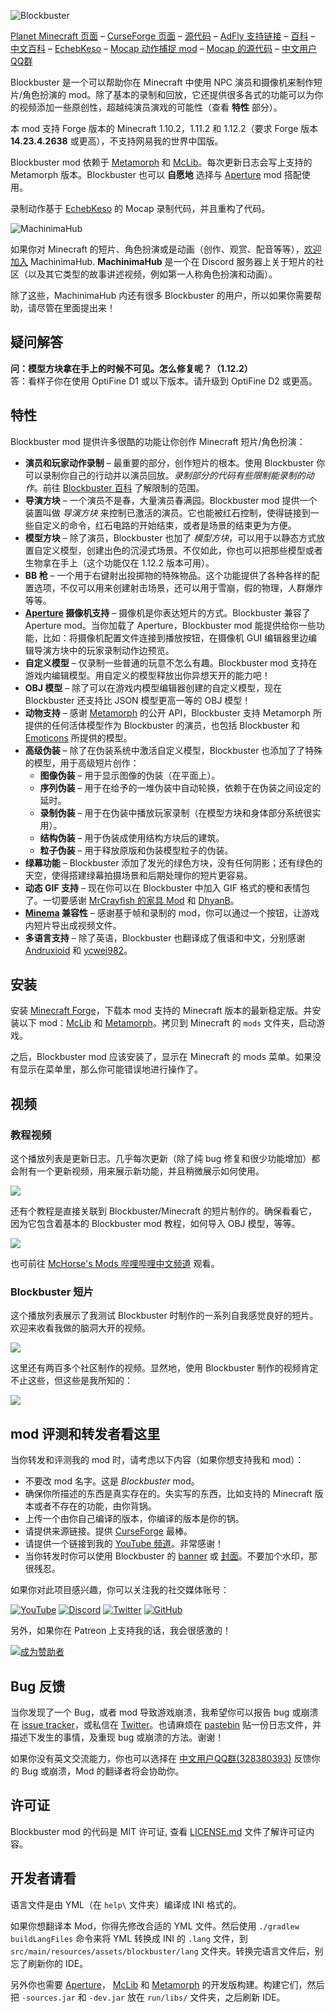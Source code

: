 ![Blockbuster](http://i.imgur.com/nqDKg1R.png)

[Planet Minecraft 页面](http://www.planetminecraft.com/mod/blockbuster-machinima-mod/) – [CurseForge 页面](https://minecraft.curseforge.com/projects/blockbuster) – [源代码](https://github.com/mchorse/blockbuster) – [AdFly 支持链接](http://adf.ly/15268913/blockbuster-curseforge) – [百科](https://github.com/mchorse/blockbuster/wiki) – [中文百科](https://github.com/ycwei982/blockbuster/wiki) – 
[EchebKeso](https://twitter.com/EchebKeso) – [Mocap 动作捕捉 mod](http://www.minecraftforum.net/forums/mapping-and-modding/minecraft-mods/1445402-minecraft-motion-capture-mod-mocap-16-000) – [Mocap 的源代码](https://github.com/EchebKeso/Mocap) – [中文用户QQ群](https://jq.qq.com/?_wv=1027&k=584nNVF)

Blockbuster 是一个可以帮助你在 Minecraft 中使用 NPC 演员和摄像机来制作短片/角色扮演的 mod。除了基本的录制和回放，它还提供很多各式的功能可以为你的视频添加一些原创性，超越纯演员演戏的可能性（查看 **特性** 部分）。

本 mod 支持 Forge 版本的 Minecraft 1.10.2，1.11.2 和 1.12.2（要求 Forge 版本 **14.23.4.2638** 或更高），不支持网易我的世界中国版。

Blockbuster mod 依赖于 [Metamorph](https://minecraft.curseforge.com/projects/metamorph) 和 [McLib](https://minecraft.curseforge.com/projects/mchorses-mclib)。每次更新日志会写上支持的 Metamorph 版本。Blockbuster 也可以 **自愿地** 选择与 [Aperture](https://minecraft.curseforge.com/projects/aperture) mod 搭配使用。

录制动作基于 [EchebKeso](https://twitter.com/EchebKeso) 的 Mocap 录制代码，并且重构了代码。

![MachinimaHub](https://i.imgur.com/jrK0WA2.png)

如果你对 Minecraft 的短片、角色扮演或是动画（创作、观赏、配音等等），[欢迎加入](https://discord.gg/4YFUmJp) MachinimaHub. **MachinimaHub** 是一个在 Discord 服务器上关于短片的社区（以及其它类型的故事讲述视频，例如第一人称角色扮演和动画）。

除了这些，MachinimaHub 内还有很多 Blockbuster 的用户，所以如果你需要帮助，请尽管在里面提出来！

## 疑问解答

**问：模型方块拿在手上的时候不可见。怎么修复呢？（1.12.2）**  
答：看样子你在使用 OptiFine D1 或以下版本。请升级到 OptiFine D2 或更高。

## 特性

Blockbuster mod 提供许多很酷的功能让你创作 Minecraft 短片/角色扮演：

* **演员和玩家动作录制** – 最重要的部分，创作短片的根本。使用 Blockbuster 你可以录制你自己的行动并以演员回放。*录制部分的代码有些限制能录制的动作*。前往 [Blockbuster 百科](https://github.com/mchorse/blockbuster/wiki/Home) 了解限制的范围。
* **导演方块** – 一个演员不是春，大量演员春满园。Blockbuster mod 提供一个装置叫做 *导演方块* 来控制已激活的演员。它也能被红石控制，使得链接到一些自定义的命令，红石电路的开始结束，或者是场景的结束更为方便。
* **模型方块** – 除了演员，Blockbuster 也加了 *模型方块*，可以用于以静态方式放置自定义模型，创建出色的沉浸式场景。不仅如此，你也可以把那些模型或者生物拿在手上（这个功能仅在 1.12.2 版本可用）。
* **BB 枪** – 一个用于右键射出投掷物的特殊物品。这个功能提供了各种各样的配置选项，不仅可以用来创建射击场景，还可以用于雪崩，假的物理，人群爆炸等等。
* **[Aperture](https://minecraft.curseforge.com/projects/aperture) 摄像机支持** – 摄像机是你表达短片的方式。Blockbuster 兼容了Aperture mod。当你加载了 Aperture，Blockbuster mod 能提供给你一些功能，比如：将摄像机配置文件连接到播放按钮，在摄像机 GUI 编辑器里边编辑导演方块中的玩家录制动作边预览。
* **自定义模型** – 仅录制一些普通的玩意不怎么有趣。Blockbuster mod 支持在游戏内编辑模型。用自定义的模型释放出你异想天开的能力吧！
* **OBJ 模型** – 除了可以在游戏内模型编辑器创建的自定义模型，现在 Blockbuster 还支持比 JSON 模型更高一等的 OBJ 模型！
* **动物支持** – 感谢 [Metamorph](https://minecraft.curseforge.com/projects/metamorph) 的公开 API，Blockbuster 支持 Metamorph 所提供的任何活体模型作为 Blockbuster 的演员，也包括 Blockbuster 和 [Emoticons](https://minecraft.curseforge.com/projects/emoticons) 所提供的模型。
* **高级伪装** – 除了在伪装系统中激活自定义模型，Blockbuster 也添加了了特殊的模型，用于高级短片创作：
    * **图像伪装** – 用于显示图像的伪装（在平面上）。
    * **序列伪装** – 用于在给予的一堆伪装中自动轮换，依赖于在伪装之间设定的延时。
    * **录制伪装** – 用于在伪装中播放玩家录制（在模型方块和身体部分系统很实用）。
    * **结构伪装** – 用于伪装成使用结构方块后的建筑。
    * **粒子伪装** – 用于释放原版和伪装模型粒子的伪装。
* **绿幕功能** – Blockbuster 添加了发光的绿色方块，没有任何阴影；还有绿色的天空，使得搭建绿幕拍摄场景和后期处理你的短片更容易。
* **动态 GIF 支持** – 现在你可以在 Blockbuster 中加入 GIF 格式的梗和表情包了。一切要感谢 [MrCrayfish 的家具 Mod](https://github.com/MrCrayfish/MrCrayfishFurnitureMod) 和 [DhyanB](https://github.com/DhyanB/Open-Imaging/blob/master/src/main/java/at/dhyan/open_imaging/GifDecoder.java)。
* **[Minema](http://www.minecraftforum.net/forums/mapping-and-modding/minecraft-mods/2790594-minema-unofficial-the-smooth-movie-recorder) 兼容性** – 感谢基于帧和录制的 mod，你可以通过一个按钮，让游戏内短片导出成视频文件。
* **多语言支持** – 除了英语，Blockbuster 也翻译成了俄语和中文，分别感谢 [Andruxioid](https://www.youtube.com/channel/UCnHOceBjwMyqCR5oYOoNqhQ) 和 [ycwei982](https://www.youtube.com/channel/UCfUDMSGlXUblXimkvNl_7Ww)。

## 安装

安装 [Minecraft Forge](http://files.minecraftforge.net/)，下载本 mod 支持的 Minecraft 版本的最新稳定版。并安装以下 mod：[McLib](https://minecraft.curseforge.com/projects/mchorses-mclib) 和 [Metamorph](https://minecraft.curseforge.com/projects/metamorph)。拷贝到 Minecraft 的 `mods` 文件夹，启动游戏。

之后，Blockbuster mod 应该安装了，显示在 Minecraft 的 mods 菜单。如果没有显示在菜单里，那么你可能错误地进行操作了。

## 视频

### 教程视频

这个播放列表是更新日志。几乎每次更新（除了纯 bug 修复和很少功能增加）都会附有一个更新视频，用来展示新功能，并且稍微展示如何使用。

<a href="https://youtu.be/aToxS732NfE?list=PL6UPd2Tj65nEwg2bfY-NduLihPy6fgnvK"><img src="https://img.youtube.com/vi/aToxS732NfE/0.jpg"></a> 

还有个教程是直接关联到 Blockbuster/Minecraft 的短片制作的。确保看看它，因为它包含着基本的 Blockbuster mod 教程，如何导入 OBJ 模型，等等。

<a href="https://youtu.be/vo8fquY-TUM?list=PL6UPd2Tj65nE0Pmf6GD2Fk3aRGWTGKlZk"><img src="https://img.youtube.com/vi/vo8fquY-TUM/0.jpg"></a> 

也可前往 [McHorse's Mods 哔哩哔哩中文频道](https://space.bilibili.com/472615413) 观看。

### Blockbuster 短片

这个播放列表展示了我测试 Blockbuster 时制作的一系列自我感觉良好的短片。欢迎来收看我做的脑洞大开的视频。

<a href="https://youtu.be/1WHB5PeMhUE?list=PL6UPd2Tj65nFdhjzY-z6yCJuPaEanB2BF"><img src="https://img.youtube.com/vi/1WHB5PeMhUE/0.jpg"></a>

这里还有两百多个社区制作的视频。显然地，使用 Blockbuster 制作的视频肯定不止这些，但这些是我所知的：

<a href="https://youtu.be/ALodBKJ7mZY?list=PL6UPd2Tj65nEE8kLKBxYYZLAjruJkO0r_"><img src="https://img.youtube.com/vi/ALodBKJ7mZY/0.jpg"></a>

## mod 评测和转发者看这里

当你转发和评测我的 mod 时，请考虑以下内容（如果你想支持我和 mod）：

* 不要改 mod 名字。这是 *Blockbuster* mod。
* 确保你所描述的东西是真实存在的。失实写的东西，比如支持的 Minecraft 版本或者不存在的功能，由你背锅。
* 上传一个由你自己编译的版本，你编译的版本是你的锅。
* 请提供来源链接。提供 [CurseForge](https://minecraft.curseforge.com/projects/blockbuster) 最棒。
* 请提供一个链接到我的 [YouTube 频道](https://www.youtube.com/channel/UCWVDjAcecHHa8UrEWMRGI8w)。非常感谢！
* 当你转发时你可以使用 Blockbuster 的 [banner](http://i.imgur.com/nqDKg1R.png) 或 [封面](http://i.imgur.com/XgU8Tvx.png)。不要加个水印，那很残忍。

如果你对此项目感兴趣，你可以关注我的社交媒体账号：

[![YouTube](http://i.imgur.com/yA4qam9.png)](https://www.youtube.com/channel/UCWVDjAcecHHa8UrEWMRGI8w) [![Discord](http://i.imgur.com/gI6JEpJ.png)](https://discord.gg/qfxrqUF) [![Twitter](http://i.imgur.com/6b8vHcX.png)](https://twitter.com/McHorsy) [![GitHub](http://i.imgur.com/DmTn1f1.png)](https://github.com/mchorse)

另外，如果你在 Patreon 上支持我的话，我会很感激的！

[![成为赞助者](https://i.imgur.com/4pQZ2xW.png)](https://www.patreon.com/McHorse)

## Bug 反馈

当你发现了一个 Bug，或者 mod 导致游戏崩溃，我希望你可以报告 bug 或崩溃在 [issue tracker](https://github.com/mchorse/blockbuster/issues/)，或私信在 [Twitter](https://twitter.com/McHorsy)。也请麻烦在 [pastebin](http://pastebin.com) 贴一份日志文件，并描述下发生的事情，及重现 bug 或崩溃的方法。谢谢！

如果你没有英文交流能力，你也可以选择在 [中文用户QQ群(328380393)](https://jq.qq.com/?_wv=1027&k=584nNVF) 反馈你的 Bug 或崩溃，Mod 的翻译者将会协助你。

## 许可证

Blockbuster mod 的代码是 MIT 许可证, 查看 [LICENSE.md](./LICENSE.md) 文件了解许可证内容。

## 开发者请看

语言文件是由 YML（在 `help\` 文件夹）编译成 INI 格式的。

如果你想翻译本 Mod，你得先修改合适的 YML 文件。然后使用 `./gradlew buildLangFiles` 命令来将 YML 转换成 INI 的 `.lang` 文件，到 `src/main/resources/assets/blockbuster/lang` 文件夹。转换完语言文件后，别忘了刷新你的 IDE。

另外你也需要 [Aperture](https://minecraft.curseforge.com/projects/aperture)， [McLib](https://github.com/mchorse/mclib) 和 [Metamorph](https://minecraft.curseforge.com/projects/metamorph) 的开发版构建。构建它们，然后把 `-sources.jar` 和 `-dev.jar` 放在 `run/libs/` 文件夹，之后刷新 IDE。

